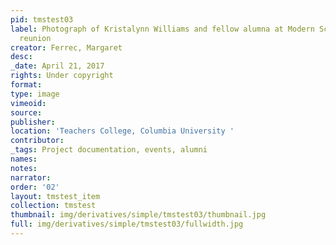 ```yaml
---
pid: tmstest03
label: Photograph of Kristalynn Williams and fellow alumna at Modern School multigenerational
  reunion
creator: Ferrec, Margaret
desc:
_date: April 21, 2017
rights: Under copyright
format:
type: image
vimeoid:
source:
publisher:
location: 'Teachers College, Columbia University '
contributor:
_tags: Project documentation, events, alumni
names:
notes:
narrator:
order: '02'
layout: tmstest_item
collection: tmstest
thumbnail: img/derivatives/simple/tmstest03/thumbnail.jpg
full: img/derivatives/simple/tmstest03/fullwidth.jpg
---
```

